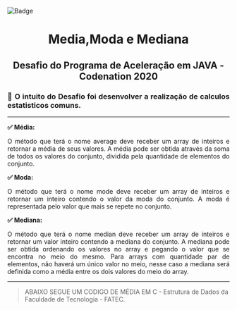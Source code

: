 ![Badge](https://img.shields.io/static/v1?label=JAVA&message=framework&color=red&style=for-the-badge&logo=JAVA)



<h1 align="center"> Media,Moda e Mediana </h1>
<h2 align="center"> Desafio do Programa de Aceleração em JAVA - Codenation 2020 </h2>

<h3 align="justify"> 📌 O intuito do Desafio  foi desenvolver a realização de calculos estatisticos comuns. 
 </h3>
 
 -------

<p align="justify"> <b>✅ Média:</b></p>
<p align="justify">O método que terá o nome average deve receber um array de inteiros e retornar a média de seus valores. 
A média pode ser obtida através da soma de todos os valores do conjunto, dividida pela quantidade de elementos do conjunto.</p>

<p align="justify"><b> ✅ Moda:</b></p>
<p align="justify">O método que terá o nome mode deve receber um array de inteiros e retornar um inteiro contendo o valor da moda do conjunto. 
A moda é representada pelo valor que mais se repete no conjunto.</p>

<p align="justify"><b> ✅ Mediana:</b></p>
<p align="justify">O método que terá o nome median deve receber um array de inteiros e retornar um valor inteiro contendo a mediana do conjunto. A mediana pode ser obtida ordenando os valores no array e pegando o valor que se encontra no meio do mesmo. Para arrays com quantidade par de elementos, não haverá um único valor no meio, nesse caso a mediana será definida
como a média entre os dois valores do meio do array.</p>

-------

>  ABAIXO SEGUE UM CODIGO DE MÉDIA EM C - Estrutura de Dados da Faculdade de Tecnologia - FATEC. 
